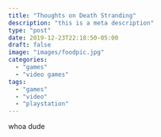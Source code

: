 ```yaml
---
title: "Thoughts on Death Stranding"
description: "this is a meta description"
type: "post"
date: 2019-12-23T22:18:50-05:00
draft: false
image: "images/foodpic.jpg"
categories: 
  - "games"
  - "video games"
tags:
  - "games"
  - "video"
  - "playstation"
---
```


whoa dude